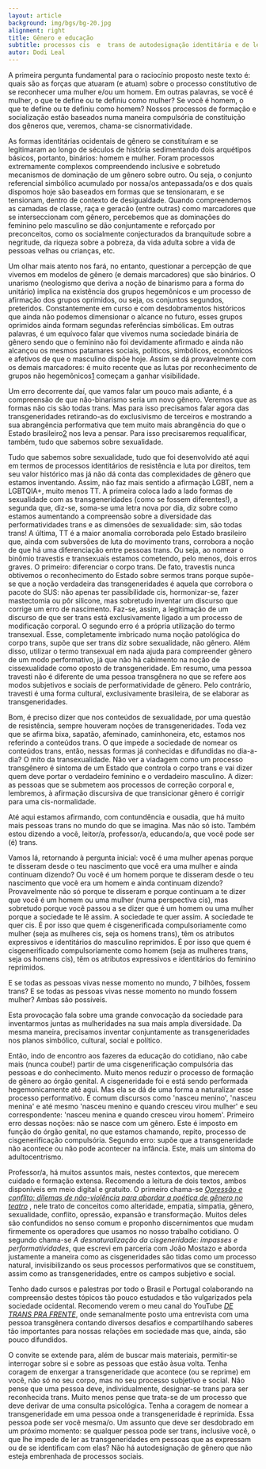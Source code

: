 ```yaml
---
layout: article
background: img/bgs/bg-20.jpg
alignment: right
title: Gênero e educação
subtitle: processos cis  e  trans de autodesignação identitária e de leitura expressiva
autor: Dodi Leal
---
```


A primeira pergunta fundamental para o raciocínio proposto neste texto é: quais são as forças que atuaram (e atuam) sobre o processo constitutivo de se reconhecer uma mulher e/ou um homem. Em outras palavras, se você é mulher, o que te define ou te definiu como mulher? Se você é homem, o que te define ou te definiu como homem? Nossos processos de formação e socialização estão baseados numa maneira compulsória de constituição dos gêneros que, veremos, chama-se cisnormatividade.

As formas identitárias ocidentais de gênero se constituíram e se legitimaram ao longo de séculos de história sedimentando dois arquétipos básicos, portanto, binários: homem e mulher. Foram processos extremamente complexos compreendendo inclusive e sobretudo mecanismos de dominação de um gênero sobre outro. Ou seja, o conjunto referencial simbólico acumulado por nossa/os antepassada/os e dos quais dispomos hoje são baseados em formas que se tensionaram, e se tensionam, dentro de contexto de desigualdade. Quando compreendemos as camadas de classe, raça e geracão (entre outras) como marcadores que se interseccionam com gênero, percebemos que as dominações do feminino pelo masculino se dão conjuntamente e reforçado por preconceitos, como os socialmente conjecturados da branquitude sobre a negritude, da riqueza sobre a pobreza, da vida adulta sobre a vida de pessoas velhas ou crianças, etc.

Um olhar mais atento nos fará, no entanto, questionar a percepção de que vivemos em modelos de gênero (e demais marcadores) que são binários. O unarismo (neologismo que deriva a noção de binarismo para a forma do unitário) implica na existência dos grupos hegemônicos e um processo de afirmação dos grupos oprimidos, ou seja, os conjuntos segundos, preteridos. Constantemente em curso e com desdobramentos históricos que ainda não podemos dimensionar o alcance no futuro, esses grupos oprimidos ainda formam segundas referências simbólicas. Em outras palavras, é um equívoco falar que vivemos numa sociedade binária de gênero sendo que o feminino não foi devidamente afirmado e ainda não alcançou os mesmos patamares sociais, políticos, simbólicos, econômicos e afetivos de que o masculino dispõe hoje. Assim se dá provavelmente com os demais marcadores: é muito recente que as lutas por reconhecimento de grupos não hegemônicos<a class="tooltip sup" href="#nota" title="O termo minorias é um desserviço para a discussão da desigualdade e deve ser evitado. Recomenda-se substitui-lo por 'grupos não hegemônicos' em todos os casos pretendendo assim não desconsiderar que há diferenças quantitativas na composição da sociedade mas pretendendo mostrar que o que implica nos processos de desigualdade diz mais sobre existirem complexas diferenças que levam o conjunto de grupos oprimidos a se constituir como minorias em direitos e não como minorias quantitativas.">1</a> começam a ganhar visibilidade.

Um erro decorrente daí, que vamos falar um pouco mais adiante, é a compreensão de que não-binarismo seria um novo gênero. Veremos que as formas não cis são todas trans. Mas para isso precisamos falar agora das transgeneridades retirando-as do exclusivismo de terceiros e mostrando a sua abrangência performativa que tem muito mais abrangência do que o Estado brasileiro<a class="tooltip sup" href="#nota" title="Falaremos do 'processo transexualizador' como modelo hegemônico de transgeneridade que gera não apenas mecanismos perversos como a diferenciação do corpo trans como, sobretudo, gera um reforço à cisnormatividade.">2</a> nos leva a pensar. Para isso precisaremos requalificar, também, tudo que sabemos sobre sexualidade.

Tudo que sabemos sobre sexualidade, tudo que foi desenvolvido até aqui em termos de processos identitários de resistência e luta por direitos, tem seu valor histórico mas já não dá conta das complexidades de gênero que estamos inventando. Assim, não faz mais sentido a afirmação LGBT, nem a LGBTQIA+, muito menos TT. A primeira coloca lado a lado formas de sexualidade com as transgeneridades (como se fossem diferentes!), a segunda que, diz-se, soma-se uma letra nova por dia, diz sobre como estamos aumentando a compreensão sobre a diversidade das performatividades trans e as dimensões de sexualidade: sim, são todas trans! A última, TT é a maior anomalia corroborada pelo Estado brasileiro que, ainda com subversões de luta do movimento trans, corrobora a noção de que há uma diferenciação entre pessoas trans. Ou seja, ao nomear o binômio travestis e transexuais estamos cometendo, pelo menos, dois erros graves. O primeiro: diferenciar o corpo trans. De fato, travestis nunca obtivemos o reconhecimento do Estado sobre sermos trans porque supõe-se que a noção verdadeira das transgeneridades é aquela que corrobora o pacote do SUS: não apenas ter passibilidade cis, hormonizar-se, fazer mastectomia ou pôr silicone, mas sobretudo inventar um discurso que corrige um erro de nascimento. Faz-se, assim, a legitimação de um discurso de que ser trans está exclusivamente ligado a um processo de modificação corporal. O segundo erro é a própria utilização do termo transexual. Esse, completamente imbricado numa noção patológica do corpo trans, supõe que ser trans diz sobre sexualidade, não gênero. Além disso, utilizar o termo transexual em nada ajuda para compreender gênero de um modo performativo, já que não há cabimento na noção de cissexualidade como oposto de transgeneridade. Em resumo, uma pessoa travesti não é diferente de uma pessoa transgênera no que se refere aos modos subjetivos e sociais de performatividade de gênero. Pelo contrário, travesti é uma forma cultural, exclusivamente brasileira, de se elaborar as transgeneridades.

Bom, é preciso dizer que nos conteúdos de sexualidade, por uma questão de resistência, sempre houveram noções de transgeneridades. Toda vez que se afirma bixa, sapatão, afeminado, caminhoneira, etc, estamos nos referindo a conteúdos trans. O que impede a sociedade de nomear os conteúdos trans, então, nessas formas já conhecidas e difundidas no dia-a-dia? O mito da transexualidade. Não ver a viadagem como um processo transgênero é sintoma de um Estado que controla o corpo trans e vai dizer quem deve portar o verdadeiro feminino e o verdadeiro masculino. A dizer: as pessoas que se submetem aos processos de correção corporal e, lembremos, à afirmação discursiva de que transicionar gênero é corrigir para uma cis-normalidade.

Até aqui estamos afirmando, com contundência e ousadia, que há muito mais pessoas trans no mundo do que se imagina. Mas não só isto. Também estou dizendo a você, leitor/a, professor/a, educando/a, que você pode ser (é) trans.

Vamos lá, retornando à pergunta inicial: você é uma mulher apenas porque te disseram  desde o teu nascimento que você era uma mulher e ainda continuam dizendo? Ou você é um homem porque te disseram desde o teu nascimento que você era um homem e ainda continuam dizendo? Provavelmente não só porque te disseram e porque continuam a te dizer que você é um homem ou uma mulher (numa perspectiva cis), mas sobretudo porque você passou a se dizer que é um homem ou uma mulher porque a sociedade te lê assim. A sociedade te quer assim. A sociedade te quer cis. É por isso que quem é cisgenerificada compulsoriamente como mulher (seja as mulheres cis, seja os homens trans), têm os atributos expressivos e identitários do masculino reprimidos. É por isso que quem é cisgenerificado compulsoriamente como homem (seja as mulheres trans, seja os homens cis), têm os atributos expressivos e identitários do feminino reprimidos.

E se todas as pessoas vivas nesse momento no mundo, 7 bilhões, fossem trans? E se todas as pessoas vivas nesse momento no mundo fossem mulher? Ambas são possíveis.

Esta provocação fala sobre uma grande convocação da sociedade para inventarmos juntas as mulheridades na sua mais ampla diversidade. Da mesma maneira, precisamos inventar conjuntamente as transgeneridades nos planos simbólico, cultural, social e político.

Então, indo de encontro aos fazeres da educação do cotidiano, não cabe mais (nunca coube!) partir de uma cisgenerificação compulsória das pessoas e do conhecimento. Muito menos reduzir o processo de formação de gênero ao órgão genital. A cisgeneridade foi e está sendo performada hegemonicamente até aqui. Mas ela se dá de uma forma a naturalizar esse processo performativo. É comum discursos como &#39;nasceu menino&#39;, &#39;nasceu menina&#39; e até mesmo &#39;nasceu menino e quando cresceu virou mulher&#39; e seu correspondente: &#39;nasceu menina e quando cresceu virou homem&#39;. Primeiro erro dessas noções: não se nasce com um gênero. Este é imposto em função do órgão genital, no que estamos chamando, repito, processo de cisgenerificação compulsória. Segundo erro: supõe que a transgeneridade não acontece ou não pode acontecer na infância. Este, mais um sintoma do adultocentrismo.

Professor/a, há muitos assuntos mais, nestes contextos, que merecem cuidado e formação extensa. Recomendo a leitura de dois textos, ambos disponíveis em meio digital e gratuito. O primeiro chama-se <a href="http://www.ssexbbox.com/2017/01/13/opressao-e-conflito-dilemas-de-nao-violencia-para-abordar-a-poetica-de-genero-no-teatro/">_Opressão e conflito: dilemas de não-violência para abordar a poética de gênero no teatro_</a> , nele trato de conceitos como alteridade, empatia, simpatia, gênero, sexualidade, conflito, opressão, expansão e transformação. Muitos deles são confundidos no senso comum e proponho discernimentos que mudam firmemente os operadores que usamos no nosso trabalho cotidiano. O segundo chama-se <a hrf="http://www.ssexbbox.com/2017/04/17/a-desnaturalizacao-da-cisgeneridade-impasses-e-performatividades/">_A desnaturalização da cisgeneridade: impasses e performatividades_</a>, que escrevi em parceria com João Mostazo e aborda justamente a maneira como as cisgeneridades são tidas como um processo natural, invisibilizando os seus processos performativos que se constituem, assim como as transgeneridades, entre os campos subjetivo e social.

Tenho dado cursos e palestras por todo o Brasil e Portugal colaborando na compreensão destes tópicos tão pouco estudados e tão vulgarizados pela sociedade ocidental. Recomendo verem o meu canal do YouTube <a href="https://www.youtube.com/channel/UCCdhlAwU-hGWQNdE6jQ1fbw/videos"> _DE TRANS PRA FRENTE_</a>, onde semanalmente posto uma entrevista com uma pessoa transgênera contando diversos desafios e compartilhando saberes tão importantes para nossas relações em sociedade mas que, ainda, são pouco difundidos.

O convite se extende para, além de buscar mais materiais, permitir-se interrogar sobre si e sobre as pessoas que estão àsua volta. Tenha coragem de enxergar a transgeneridade que acontece (ou se reprime) em você, não só no seu corpo, mas no seu processo subjetivo e social. Não pense que uma pessoa deve, individualmente, designar-se trans para ser reconhecida trans. Muito menos pense que trata-se de um processo que deve derivar de uma consulta psicológica. Tenha a coragem de nomear a transgeneridade em uma pessoa onde a transgeneridade é reprimida. Essa pessoa pode ser você mesma/o. Um assunto que deve ser desdobrado em um próximo momento: se qualquer pessoa pode ser trans, inclusive você, o que lhe impede de ler as transgeneridades em pessoas que as expressam ou de se identificam com elas? Não há autodesignação de gênero que não esteja embrenhada de processos sociais.
